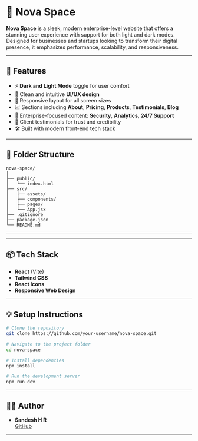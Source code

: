 
# 🌌 Nova Space

**Nova Space** is a sleek, modern enterprise-level website that offers a stunning user experience with support for both light and dark modes. Designed for businesses and startups looking to transform their digital presence, it emphasizes performance, scalability, and responsiveness.

---

## 🚀 Features

- ⚡ **Dark and Light Mode** toggle for user comfort  
- 🎯 Clean and intuitive **UI/UX design**
- 🧩 Responsive layout for all screen sizes  
- 📈 Sections including **About**, **Pricing**, **Products**, **Testimonials**, **Blog**
- 🔐 Enterprise-focused content: **Security**, **Analytics**, **24/7 Support**
- 💬 Client testimonials for trust and credibility  
- 🛠 Built with modern front-end tech stack

---

## 📂 Folder Structure

```
nova-space/
│
├── public/
│   └── index.html
├── src/
│   ├── assets/
│   ├── components/
│   ├── pages/
│   └── App.jsx
├── .gitignore
├── package.json
└── README.md
```

---



---

## 📦 Tech Stack

- **React** (Vite)  
- **Tailwind CSS**  
- **React Icons**  
- **Responsive Web Design**

---

## 💡 Setup Instructions

```bash
# Clone the repository
git clone https://github.com/your-username/nova-space.git

# Navigate to the project folder
cd nova-space

# Install dependencies
npm install

# Run the development server
npm run dev
```

---

## 🧑‍💻 Author

- **Sandesh H R**  
  [GitHub](https://github.com/sandy334) 

---


